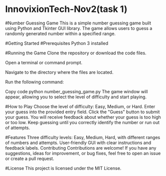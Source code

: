 # InnovixionTech-Nov2(task 1)
#Number Guessing Game
This is a simple number guessing game built using Python and Tkinter GUI library. The game allows users to guess a randomly generated number within a specified range.

#Getting Started
#Prerequisites
Python 3 installed

#Running the Game
Clone the repository or download the code files.

Open a terminal or command prompt.

Navigate to the directory where the files are located.

Run the following command:

Copy code
python number_guessing_game.py
The game window will appear, allowing you to select the level of difficulty and start playing.

#How to Play
Choose the level of difficulty: Easy, Medium, or Hard.
Enter your guess into the provided entry field.
Click the "Guess" button to submit your guess.
You will receive feedback about whether your guess is too high or too low.
Keep guessing until you correctly identify the number or run out of attempts.

#Features
Three difficulty levels: Easy, Medium, Hard, with different ranges of numbers and attempts.
User-friendly GUI with clear instructions and feedback labels.
Contributing
Contributions are welcome! If you have any suggestions, ideas for improvement, or bug fixes, feel free to open an issue or create a pull request.

#License
This project is licensed under the MIT License.

